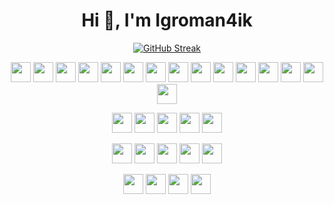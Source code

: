 <h1 align="center">Hi 👋, I'm Igroman4ik</h1>

<p align="center">
  <a href="https://git.io/streak-stats"><img src="https://streak-stats.demolab.com?user=Igroman4ik228&theme=github-dark-blue" alt="GitHub Streak" /></a>
  <!-- <a href="https://git.io/streak-stats"><img src="https://streak-stats.demolab.com?user=Igroman4ik228&theme=dark" alt="GitHub Streak" /></a> -->
</p>

<p align="center">
  <img height="32" width="32" src="https://cdn.simpleicons.org/html5" />
  <img height="32" width="32" src="https://cdn.simpleicons.org/css" />
  <img height="32" width="32" src="https://cdn.simpleicons.org/javascript" />
  <img height="32" width="32" src="https://cdn.simpleicons.org/typescript" />
  <img height="32" width="32" src="https://cdn.simpleicons.org/react" />
  <img height="32" width="32" src="https://cdn.simpleicons.org/reacthookform" />
  <img height="32" width="32" src="https://cdn.simpleicons.org/reactrouter" />
  <img height="32" width="32" src="https://cdn.simpleicons.org/nextdotjs/_/white" />
  <img height="32" width="32" src="https://cdn.simpleicons.org/tailwindcss" />
  <img height="32" width="32" src="https://cdn.simpleicons.org/figma" />
  <img height="32" width="32" src="https://cdn.simpleicons.org/gulp" />
  <img height="32" width="32" src="https://cdn.simpleicons.org/vite" />
  <img height="32" width="32" src="https://cdn.simpleicons.org/postcss" />
  <img height="32" width="32" src="https://cdn.simpleicons.org/npm" />
  <img height="32" width="32" src="https://cdn.simpleicons.org/bun/_/white" />
</p>

<p align="center">
  <img height="32" width="32" src="https://cdn.simpleicons.org/python" />
  <img height="32" width="32" src="https://cdn.simpleicons.org/fastapi" />
  <img height="32" width="32" src="https://cdn.simpleicons.org/sqlalchemy" />
  <img height="32" width="32" src="https://cdn.simpleicons.org/pydantic" />
  <img height="32" width="32" src="https://cdn.simpleicons.org/dotnet" />
</p>

<p align="center">
  <img height="32" width="32" src="https://cdn.simpleicons.org/linux" />
  <img height="32" width="32" src="https://cdn.simpleicons.org/archlinux" />
  <img height="32" width="32" src="https://cdn.simpleicons.org/ubuntu" />
  <img height="32" width="32" src="https://cdn.simpleicons.org/linuxmint" />
  <img height="32" width="32" src="https://cdn.simpleicons.org/fedora" />
</p>

<p align="center">
  <img height="32" width="32" src="https://cdn.simpleicons.org/git" />
  <img height="32" width="32" src="https://cdn.simpleicons.org/github/_/white" />
  <img height="32" width="32" src="https://skillicons.dev/icons?i=vscode" />
  <img height="32" width="32" src="https://skillicons.dev/icons?i=visualstudio" />
</p>
